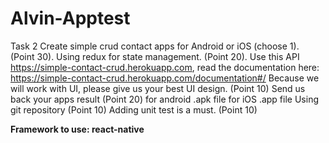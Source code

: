 # Alvin-Apptest

Task 2
Create simple crud contact apps for Android or iOS (choose 1). (Point 30).
Using redux for state management. (Point 20).
Use this API https://simple-contact-crud.herokuapp.com, read the documentation here:
<https://simple-contact-crud.herokuapp.com/documentation#/>
Because we will work with UI, please give us your best UI design. (Point 10)
Send us back your apps result (Point 20)
for android .apk file
for iOS .app file
Using git repository (Point 10)
Adding unit test is a must. (Point 10)

**Framework to use: react-native**
